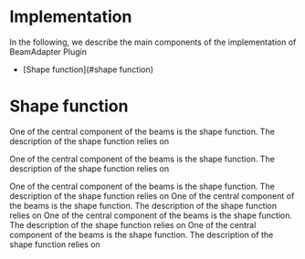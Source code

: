 Implementation
======================= 

In the following, we describe the main components of the implementation of BeamAdapter Plugin

- [Shape function](#shape function)



# Shape function 
One of the central component of the beams is the shape function. 
The description of the shape function relies on 

One of the central component of the beams is the shape function. 
The description of the shape function relies on 

One of the central component of the beams is the shape function. 
The description of the shape function relies on 
One of the central component of the beams is the shape function. 
The description of the shape function relies on 
One of the central component of the beams is the shape function. 
The description of the shape function relies on 
One of the central component of the beams is the shape function. 
The description of the shape function relies on 